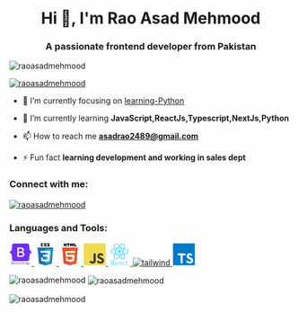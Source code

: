 <h1 align="center">Hi 👋, I'm Rao Asad Mehmood</h1>
<h3 align="center">A passionate frontend developer from Pakistan</h3>

<p align="left"> <img src="https://komarev.com/ghpvc/?username=raoasadmehmood&label=Profile%20views&color=0e75b6&style=flat" alt="raoasadmehmood" /> </p>

<p align="left"> <a href="https://github.com/ryo-ma/github-profile-trophy"><img src="https://github-profile-trophy.vercel.app/?username=raoasadmehmood" alt="raoasadmehmood" /></a> </p>

- 🔭 I’m currently focusing on  [learning-Python](https://github.com/RaoAsadMehmood/My-Journey-of-learning-Python)

- 🌱 I’m currently learning **JavaScript,ReactJs,Typescript,NextJs,Python**

- 📫 How to reach me **asadrao2489@gmail.com**

- ⚡ Fun fact **learning development and working in sales dept**

<h3 align="left">Connect with me:</h3>
<p align="left">
<a href="https://linkedin.com/in/raoasadmehmood" target="blank"><img align="center" src="https://raw.githubusercontent.com/rahuldkjain/github-profile-readme-generator/master/src/images/icons/Social/linked-in-alt.svg" alt="raoasadmehmood" height="30" width="40" /></a>
</p>

<h3 align="left">Languages and Tools:</h3>
<p align="left"> <a href="https://getbootstrap.com" target="_blank" rel="noreferrer"> <img src="https://raw.githubusercontent.com/devicons/devicon/master/icons/bootstrap/bootstrap-plain-wordmark.svg" alt="bootstrap" width="40" height="40"/> </a> <a href="https://www.w3schools.com/css/" target="_blank" rel="noreferrer"> <img src="https://raw.githubusercontent.com/devicons/devicon/master/icons/css3/css3-original-wordmark.svg" alt="css3" width="40" height="40"/> </a> <a href="https://www.w3.org/html/" target="_blank" rel="noreferrer"> <img src="https://raw.githubusercontent.com/devicons/devicon/master/icons/html5/html5-original-wordmark.svg" alt="html5" width="40" height="40"/> </a> <a href="https://developer.mozilla.org/en-US/docs/Web/JavaScript" target="_blank" rel="noreferrer"> <img src="https://raw.githubusercontent.com/devicons/devicon/master/icons/javascript/javascript-original.svg" alt="javascript" width="40" height="40"/> </a> <a href="https://reactjs.org/" target="_blank" rel="noreferrer"> <img src="https://raw.githubusercontent.com/devicons/devicon/master/icons/react/react-original-wordmark.svg" alt="react" width="40" height="40"/> </a> <a href="https://tailwindcss.com/" target="_blank" rel="noreferrer"> <img src="https://www.vectorlogo.zone/logos/tailwindcss/tailwindcss-icon.svg" alt="tailwind" width="40" height="40"/> </a> <a href="https://www.typescriptlang.org/" target="_blank" rel="noreferrer"> <img src="https://raw.githubusercontent.com/devicons/devicon/master/icons/typescript/typescript-original.svg" alt="typescript" width="40" height="40"/> </a> </p>

<p><img align="left" src="https://github-readme-stats.vercel.app/api/top-langs?username=raoasadmehmood&show_icons=true&locale=en&layout=compact" alt="raoasadmehmood" /></p>

<p>&nbsp;<img align="center" src="https://github-readme-stats.vercel.app/api?username=raoasadmehmood&show_icons=true&locale=en" alt="raoasadmehmood" /></p>

<p><img align="center" src="https://github-readme-streak-stats.herokuapp.com/?user=raoasadmehmood&" alt="raoasadmehmood" /></p>
